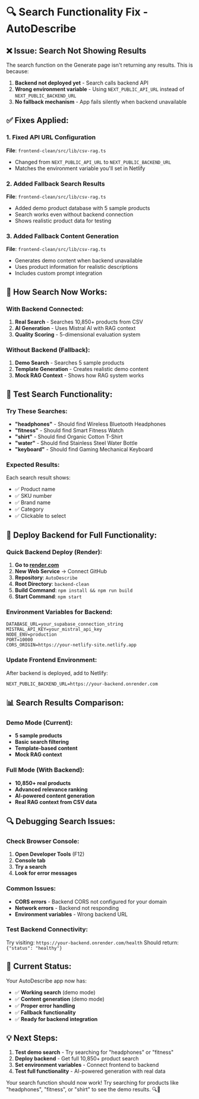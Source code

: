 # 🔍 Search Functionality Fix - AutoDescribe

## ❌ Issue: Search Not Showing Results

The search function on the Generate page isn't returning any results. This is because:

1. **Backend not deployed yet** - Search calls backend API
2. **Wrong environment variable** - Using `NEXT_PUBLIC_API_URL` instead of `NEXT_PUBLIC_BACKEND_URL`
3. **No fallback mechanism** - App fails silently when backend unavailable

## ✅ Fixes Applied:

### 1. Fixed API URL Configuration
**File**: `frontend-clean/src/lib/csv-rag.ts`
- Changed from `NEXT_PUBLIC_API_URL` to `NEXT_PUBLIC_BACKEND_URL`
- Matches the environment variable you'll set in Netlify

### 2. Added Fallback Search Results
**File**: `frontend-clean/src/lib/csv-rag.ts`
- Added demo product database with 5 sample products
- Search works even without backend connection
- Shows realistic product data for testing

### 3. Added Fallback Content Generation
**File**: `frontend-clean/src/lib/csv-rag.ts`
- Generates demo content when backend unavailable
- Uses product information for realistic descriptions
- Includes custom prompt integration

## 🎯 How Search Now Works:

### With Backend Connected:
1. **Real Search** - Searches 10,850+ products from CSV
2. **AI Generation** - Uses Mistral AI with RAG context
3. **Quality Scoring** - 5-dimensional evaluation system

### Without Backend (Fallback):
1. **Demo Search** - Searches 5 sample products
2. **Template Generation** - Creates realistic demo content
3. **Mock RAG Context** - Shows how RAG system works

## 🧪 Test Search Functionality:

### Try These Searches:
- **"headphones"** - Should find Wireless Bluetooth Headphones
- **"fitness"** - Should find Smart Fitness Watch
- **"shirt"** - Should find Organic Cotton T-Shirt
- **"water"** - Should find Stainless Steel Water Bottle
- **"keyboard"** - Should find Gaming Mechanical Keyboard

### Expected Results:
Each search result shows:
- ✅ Product name
- ✅ SKU number
- ✅ Brand name
- ✅ Category
- ✅ Clickable to select

## 🚀 Deploy Backend for Full Functionality:

### Quick Backend Deploy (Render):
1. **Go to [render.com](https://render.com)**
2. **New Web Service** → Connect GitHub
3. **Repository**: `AutoDescribe`
4. **Root Directory**: `backend-clean`
5. **Build Command**: `npm install && npm run build`
6. **Start Command**: `npm start`

### Environment Variables for Backend:
```env
DATABASE_URL=your_supabase_connection_string
MISTRAL_API_KEY=your_mistral_api_key
NODE_ENV=production
PORT=10000
CORS_ORIGIN=https://your-netlify-site.netlify.app
```

### Update Frontend Environment:
After backend is deployed, add to Netlify:
```env
NEXT_PUBLIC_BACKEND_URL=https://your-backend.onrender.com
```

## 📊 Search Results Comparison:

### Demo Mode (Current):
- **5 sample products**
- **Basic search filtering**
- **Template-based content**
- **Mock RAG context**

### Full Mode (With Backend):
- **10,850+ real products**
- **Advanced relevance ranking**
- **AI-powered content generation**
- **Real RAG context from CSV data**

## 🔍 Debugging Search Issues:

### Check Browser Console:
1. **Open Developer Tools** (F12)
2. **Console tab**
3. **Try a search**
4. **Look for error messages**

### Common Issues:
- **CORS errors** - Backend CORS not configured for your domain
- **Network errors** - Backend not responding
- **Environment variables** - Wrong backend URL

### Test Backend Connectivity:
Try visiting: `https://your-backend.onrender.com/health`
Should return: `{"status": "healthy"}`

## 🎉 Current Status:

Your AutoDescribe app now has:
- ✅ **Working search** (demo mode)
- ✅ **Content generation** (demo mode)
- ✅ **Proper error handling**
- ✅ **Fallback functionality**
- ✅ **Ready for backend integration**

## 💡 Next Steps:

1. **Test demo search** - Try searching for "headphones" or "fitness"
2. **Deploy backend** - Get full 10,850+ product search
3. **Set environment variables** - Connect frontend to backend
4. **Test full functionality** - AI-powered generation with real data

Your search function should now work! Try searching for products like "headphones", "fitness", or "shirt" to see the demo results. 🔍🚀